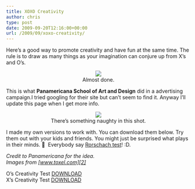 ```yaml
---
title: XOXO Creativity
author: chris
type: post
date: 2009-09-20T12:16:00+00:00
url: /2009/09/xoxo-creativity/
---
```


Here&#8217;s a good way to promote creativity and have fun at the same time. The rule is to draw as many things as your imagination can conjure up from X&#8217;s and O&#8217;s.

<!--more-->

<div style="clear: both; text-align: center;">
  <a href="http://2.bp.blogspot.com/_BBS5bkzuLXM/SrYMrUXkywI/AAAAAAAAChE/-eiXrZLTvAk/s1600-h/crea7128934724tivity11.jpg" style="margin-left: 1em; margin-right: 1em;"><img border="0" src="http://2.bp.blogspot.com/_BBS5bkzuLXM/SrYMrUXkywI/AAAAAAAAChE/-eiXrZLTvAk/s400/crea7128934724tivity11.jpg" /></a><br />Almost done.
</div>

<a name='more'></a>This is what **Panamericana School of Art and Design** did in a advertising campaign.I tried googling for their site but can&#8217;t seem to find it. Anyway I&#8217;ll update this page when I get more info.

<div style="clear: both; text-align: center;">
  <a href="http://3.bp.blogspot.com/_BBS5bkzuLXM/SrYM7xiv9pI/AAAAAAAAChM/kgBpufSfVeo/s1600-h/creativityasdad12.jpg" style="margin-left: 1em; margin-right: 1em;"><img border="0" src="http://3.bp.blogspot.com/_BBS5bkzuLXM/SrYM7xiv9pI/AAAAAAAAChM/kgBpufSfVeo/s400/creativityasdad12.jpg" /></a><br />There&#8217;s something naughty in this shot.
</div>

I made my own versions to work with. You can download them below. Try them out with your kids and friends. You might just be surprised what plays in their minds. 🙂 &nbsp;Everybody say [Rorschach test][1]! :D.

_Credit to Panamericana for the idea._  
_Images from [www.toxel.com][2]_

O&#8217;s Creativity Test [DOWNLOAD][3]  
X&#8217;s Creativity Test [DOWNLOAD][4]

[1]: http://en.wikipedia.org/wiki/Rorschach_test
[2]: http://www.toxel.com/inspiration/2009/05/06/school-of-art-and-design-creativity-test/
[3]: http://dl.getdropbox.com/u/1510515/potatokorner/potatokorner-O-creativity-test.pdf
[4]: http://dl.getdropbox.com/u/1510515/potatokorner/potatokorner-X-creativity-test.pdf
